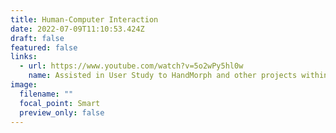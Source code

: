 ```yaml
---
title: Human-Computer Interaction
date: 2022-07-09T11:10:53.424Z
draft: false
featured: false
links:
  - url: https://www.youtube.com/watch?v=5o2wPy5hl0w
    name: Assisted in User Study to HandMorph and other projects within lab.
image:
  filename: ""
  focal_point: Smart
  preview_only: false
---
```

